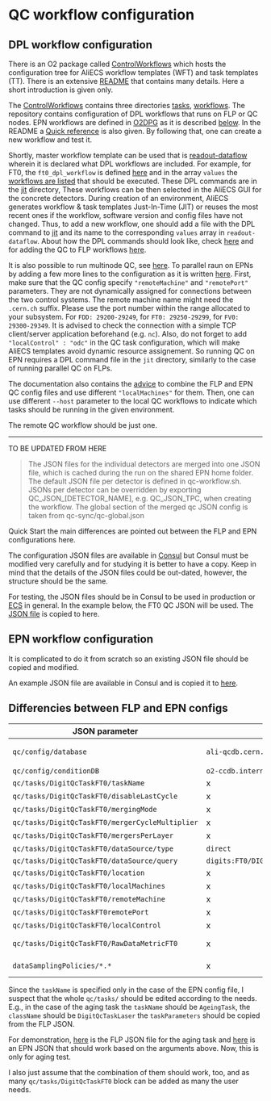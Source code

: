 # QC workflow configuration

## DPL workflow configuration

There is an O2 package called [ControlWorkflows](https://github.com/AliceO2Group/ControlWorkflows/tree/master) which hosts the
configuration tree for AliECS workflow templates (WFT) and task templates (TT). There is an extensive [README](https://github.com/AliceO2Group/ControlWorkflows/blob/master/README.md)
that contains many details. Here a short introduction is given only.

The [ControlWorkflows](https://github.com/AliceO2Group/ControlWorkflows/tree/master) contains three directories
[tasks](https://github.com/AliceO2Group/ControlWorkflows/tree/master/tasks), 
[workflows](https://github.com/AliceO2Group/ControlWorkflows/tree/master/workflows).
The repository contains configuration of DPL workflows that runs on FLP or QC nodes. EPN workflows are defined
in [O2DPG](https://github.com/AliceO2Group/O2DPG/tree/master/DATA/production) as it is described
[below](https://github.com/AliceO2Group/ControlWorkflows/blob/master/README.md#introduction).
In the README a [Quick reference](https://github.com/AliceO2Group/ControlWorkflows/blob/master/README.md#quick-reference) is also
given. By following that, one can create a new workflow and test it.

Shortly, master workflow template can be used that is [readout-dataflow](https://github.com/AliceO2Group/ControlWorkflows/blob/master/workflows/readout-dataflow.yaml)
wherein it is declared what DPL workflows are included. For example, for FT0, the ```ft0_dpl_workflow``` is defined [here](https://github.com/AliceO2Group/ControlWorkflows/blob/master/workflows/readout-dataflow.yaml#L278)
and in the array ```values``` the [workflows are listed](https://github.com/AliceO2Group/ControlWorkflows/blob/master/workflows/readout-dataflow.yaml#L278)
that should be executed. These DPL commands are in the [jit](https://github.com/AliceO2Group/ControlWorkflows/tree/master/jit) directory,
These workflows can be then selected in the AliECS GUI for the concrete detectors. During creation of an environment, 
AliECS generates workflow & task templates Just-In-Time (JIT) or reuses the most recent ones if the workflow, software 
version and config files have not changed. Thus, to add a new workflow, one should add a file with the DPL command to 
[jit](https://github.com/AliceO2Group/ControlWorkflows/tree/master/jit) and its name to the corresponding ```values```
array in ```readout-dataflow```. About how the DPL commands should look like, check [here](https://github.com/AliceO2Group/ControlWorkflows/blob/master/README.md#flp-workflows)
and for adding the QC to FLP workflows [here](https://github.com/AliceO2Group/ControlWorkflows/blob/master/README.md#adding-qc-to-flp-workflows).


It is also possible to run multinode QC, see [here](https://github.com/AliceO2Group/ControlWorkflows/blob/master/README.md#adding-multinode-qc-to-flps).
To parallel raun on EPNs by adding a few more lines to the configuration as it is written [here](https://github.com/AliceO2Group/ControlWorkflows/blob/master/README.md#adding-multinode-qc-to-flps).
First, make sure that the QC config specify ```"remoteMachine"``` and ```"remotePort"``` parameters. They are not dynamically
assigned for connections between the two control systems. The remote machine name might need the ```.cern.ch``` suffix.
Please use the port number within the range allocated to your subsystem. For ```FDD: 29200-29249```, for ```FT0: 29250-29299```,
for ```FV0: 29300-29349```. It is advised to check the connection with a simple TCP client/server application beforehand
(e.g. ```nc```). Also, do not forget to add ```"localControl" : "odc"``` in the QC task configuration, which will make AliECS
templates avoid dynamic resource assignement. So running QC on EPN requires a DPL command file in the ```jit``` directory, 
similarly to the case of running parallel QC on FLPs.

The documentation also contains the [advice](https://github.com/AliceO2Group/ControlWorkflows/blob/master/README.md#different-parallel-qc-running-on-flps-and-epns)
to combine the FLP and EPN QC config files and use different ```"localMachines"``` for them. Then, one can use different
```--host``` parameter to the local QC workflows to indicate which tasks should be running in the given environment.

The remote QC workflow should be just one.

----------------------------------------------------------------------------------------------------

TO BE UPDATED FROM HERE

>The JSON files for the individual detectors are merged into one JSON file, which is cached during the run on the shared EPN home
>folder. The default JSON file per detector is defined in qc-workflow.sh. JSONs per detector can be overridden by exporting 
>QC_JSON_[DETECTOR_NAME], e.g. QC_JSON_TPC, when creating the workflow. The global section of the merged qc JSON config is taken
>from qc-sync/qc-global.json

Quick Start the main differences are pointed out between the FLP and EPN configurations here.

The configuration JSON files are available in [Consul](https://ali-consul-ui.cern.ch/ui/alice-o2-cluster/kv/o2/components/qc/ANY/any/)
 but Consul must be modified very carefully and for studying it is better to have a copy. Keep in mind that the 
 details of the JSON files could be out-dated, however, the structure should be the same.

For testing, the JSON files should be in Consul to be used in production or [ECS](https://ali-ecs.cern.ch/) in general.
In the example below, the FT0 QC JSON will be used. The [JSON file](https://github.com/sandor-lokos/QC_doc/blob/master/ft0-digits-qc-alio2-cr1-flp200.json)
is copied to here.

## EPN workflow configuration

It is complicated to do it from scratch so an existing JSON file should be copied and modified.

An example JSON file are available in Consul and is copied it to [here](https://github.com/sandor-lokos/QC_doc/blob/master/ft0-digits-qc-epn.json).

## Differencies between FLP and EPN configs

| JSON parameter | FLP config | EPN config |
| -------------  | ------------- | ------------- |
| ```qc/config/database```   | ```ali-qcdb.cern.ch:8083```  | ```qcdb.cern.ch:8083https://github.com/sandor-lokos/QC_doc/blob/master/ft0-ageing-alio2-cr1-flp200.json)```  | and [here]() is one that should work based on the arguments above. 
| ```qc/config/conditionDB```   | ```o2-ccdb.internal```  | ```qcdb.cern.ch:8083```  |
| ```qc/tasks/DigitQcTaskFT0/taskName```   |  x  | ```DigitQcTask```  |
| ```qc/tasks/DigitQcTaskFT0/disableLastCycle```   |  x  | ```true```  |
| ```qc/tasks/DigitQcTaskFT0/mergingMode```   |  x  | ```delta```  |
| ```qc/tasks/DigitQcTaskFT0/mergerCycleMultiplier```   |  x  | ```"1"```  |
| ```qc/tasks/DigitQcTaskFT0/mergersPerLayer```   |  x  | ```["3","1"]```  |
| ```qc/tasks/DigitQcTaskFT0/dataSource/type```   |  ```direct```  | ```dataSamplingPolicy``` (given in the JSON)  |
| ```qc/tasks/DigitQcTaskFT0/dataSource/query```   |  ```digits:FT0/DIGITSBC/0;channels:FT0/DIGITSCH/0```  | ```ft0-digits```  |
| ```qc/tasks/DigitQcTaskFT0/location```   |  x  | ```"epn", "localhost"```  |
| ```qc/tasks/DigitQcTaskFT0/localMachines```   |  x  | ```ft0-digits```  |
| ```qc/tasks/DigitQcTaskFT0/remoteMachine```   |  x  | ```alio2-cr1-qc01.cern.ch```  |
| ```qc/tasks/DigitQcTaskFT0remotePort```   |  x  | ```"29250"```  |
| ```qc/tasks/DigitQcTaskFT0/localControl```   |  x  | ```odc```  |
| ```qc/tasks/DigitQcTaskFT0/RawDataMetricFT0```   |  x  | complete block of settings that is missing from FLP JSON  |
| ```dataSamplingPolicies/*.*```   |  x  | independent block from qc that is referred in ```qc/tasks/DigitQcTaskFT0/dataSource/type```   |

Since the ```taskName``` is specified only in the case of the EPN config file, I suspect that the whole ```qc/tasks/``` should 
be edited according to the needs. E.g., in the case of the aging task the ```taskName``` should be ```AgeingTask```, the
```className``` should be ```DigitQcTaskLaser``` the ```taskParameters``` should be copied from the FLP JSON.

For demonstration, [here](https://github.com/sandor-lokos/QC_doc/blob/master/ft0-ageing-alio2-cr1-flp200.json) is the 
FLP JSON file for the aging task and [here](https://github.com/sandor-lokos/QC_doc/blob/master/ft0-digits-ageing-qc-epn.json)
is an EPN JSON that should work based on the arguments above. Now, this is only for aging test.

I also just assume that the combination of them should work, too, and as many ```qc/tasks/DigitQcTaskFT0``` block can be added
as many the user needs.